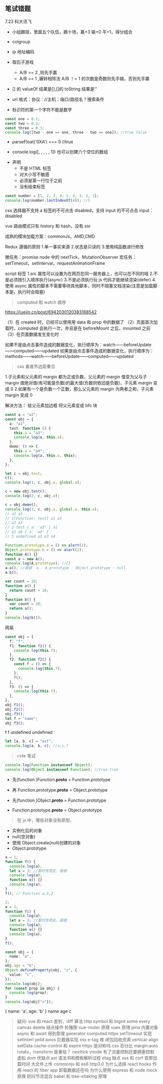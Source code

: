 <!--
 * @Descripttion:
 * @version:
 * @Author: congsir
 * @Date: 2022-04-25 22:25:47
 * @LastEditors: JJking666 1337802617@qq.com
 * @LastEditTime: 2023-02-07 14:48:03
-->

## 笔试错题

7.23 科大讯飞

- 小组踢球，里面五个队伍，踢十场，赢+3 输+0 平+1，得分组合
- colgroup
- ip 地址编码
- 取石子游戏

  - A/B >= 2 ,则先手赢
  - A/B == 1 ,辗转相除法 A/B ！= 1 的次数是奇数则先手输，否则先手赢

- [] 的 valueOf 结果是[],[]的 toString 结果是''
- url 格式：协议：//主机：端口/路径名？搜索条件
- 标识符的第一个字符不能是数字

```ts
const one = 0.1;
const two = 0.2;
const three = 0.3;
console.log([two - one == one, three - two == one]); //true false
```

- parseFloat('0XA') === 0 //true
- console.log([, , , , , 1]) 也可以创建六个空位的数组

- <!DOCTYPE>声明
  - 不是 HTML 标签
  - 对大小写不敏感
  - 必须是第一行位于<html>之前
  - 没有结束标签

```ts
const number = [1, 2, 3, 4, 5, 4, 3, 2, 1];
console.log(number.lastIndexOf(4)); //5
```

css 选择器不支持 a 标签的不可点击 disabled，支持 input 的不可点击 input：disabled

vue 路由模式只有 history 和 hash，没有 ssr

成熟的模块加载方案：commonJs，AMD,CMD

Redux 遵循的原则 1.单一事实来源 2.状态是只读的 3.使用纯函数进行修改

微任务：promise node 中的 nextTick，MutationObserver
宏任务：setTimeout，setInterval，requestAnimationFrame

script 标签
1.src 属性可以设置为在网页在同一服务器上，也可以在不同的域 2.不是必须按引入顺序执行(async) 3.不是必须执行玩 js 代码才能继续渲染(defer) 4.使用 async 属性的脚本不需要等待其他脚本，同时不阻塞文档渲染(注意是加载脚本是，执行时会阻塞)

> computed 和 watch 顺序

https://juejin.cn/post/6942030120383168542

（1）在 created 时，已经可以使用用 data 和 prop 中的数据了
（2）页面首次加载时，computed 会执行一次，并且是在 beforeMount 之后，mounted 之前
（3）在页面数据发生变化时

如果不是由点击事件造成的数据变化，执行顺序为：watch——beforeUpdate——computed——updated
如果是由点击事件造成的数据变化，执行顺序为：methods——watch——beforeUpdate——computed——updated

> css 垂直外边距重合

1.子元素和父元素的 margin 都为正或负数，父元素的 margin 值变为父与子 margin 值绝对值(有可能是负数)的最大值(负数则依旧是负数)，子元素 margin 变成 0 2.如果有一个是负数一个正数，那么父元素的 margin 为两者之和，子元素 margin 变成 0

解决方法：
给父元素加边框
将父元素变成 bfc 块

```ts
const a = "a2";
const obj = {
  a: "a1",
  test: function () {
    this.a = "a3";
    console.log(a, this.a);
  },
  demo: () => {
    this.a = "a4";
    console.log(a, this.a, this);
  },
};

let c = obj.test;
c();
console.log(1, c, obj.a, global.a);

c = new obj.test();
console.log(2, c, obj.a);

c = obj.demo();
console.log(3, c, obj.a, global.a, this.a);
// a2 a3
// 1[Function: test] a1 a3
// a2 a3
// 2 test { a: 'a3' } a1
// a2 a4 { a: 'a4' }
// 3 undefined a1 a3 a4
```

```ts
Function.prototype.a = () => alert(1);
Object.prototype.b = () => alert(2);
function A() {}
const a = new A();
console.log(A.prototype); //{}
a.a(); //报错  a - A.prototype - Object.prototype - null
a.b();

var count = 10;
function a() {
  return count + 10;
}
function b() {
  var count = 20;
  return a();
}
console.log(b());
```

网易

```ts
const obj = {
  f: "f",
  f1: function f1() {
    console.log(this.f);
  },
  f2: function f2() {
    const f = () => {
      console.log(this.f);
    };
    f();
  },
  f3: () => {
    console.log(this.f);
  },
};
obj.f1();
obj.f2();
obj.f3();
let f = "name";
obj.f3();
```

f f undefined undefined

```ts
let [a, b, c] = "asf";
console.log(a, b, c); //a,s,f
```

> cvte 笔试

```ts
console.log(Function instanceof Object);
console.log(Object instanceof Function); //true true
```

- 先(function )Function.**proto** = Function.prototype
- 再 Function.prototype.**proto** = Object.prototype

- 先(function )Object.**proto** = Function.prototype
- Function.prototype.**proto** = Object.prototype

> 在 js 中，哪些对象没有原型。

- 实例化后的对象
- null(空对象)
- 使用 Object.create(null)创建的对象
- Object.prototype

```ts
a = 1;
function f() {
  console.log(a);
  let a = 3; //暂时性死区，报错
  console.log(a);
  function a() {}
  console.log(a);
}
f(); // Function a,3,3

2;
a = 1;
function f() {
  console.log(a);
  let a = 3; //暂时性死区，报错
  console.log(a);
  function a() {}
  console.log(a);
}
f();
```

```ts
const obj = {
  name: "a",
};
obj.age = "b";
Object.defineProperty(obj, "x", {
  value: "c",
});
console.log(obj);
for (const prop in obj) {
  console.log(prop);
}
console.log(obj["x"]);
```

{ name: 'a', age: 'b' }
name
age
c

> 疑问:
> vue 和 react 差别，diff 算法
> http
> symbol 和 bigint
> some every
> canvas
> delete
> 结点操作
> 轮播图
> vue-router 原理
> vuex 原理
> pina
> 内置对象
> async 和 await 得到原理 generator
> computed
> https
> setTImeout 实现 setInterl
> yeild
> axios 拦截器实现
> xss
> e-tag
> 堆
> 闭包回收资源
> vertical-align
> setData
> cache-control 和 expire
> https 是对称吗
> css 百分比
> margin:auto
> rotato，transform 是重绘？
> nexttick
> vnode
> 有了流量控制还要拥塞控制
> 虚拟 dom 优缺点
> ast 语法书和模板解析过程
> etag 缺点
> xss 和 csrf
> 首屏加载时间
> 大文件上传
> commonjs 和 es6
> http3.0
> 为什么选择 react
> hooks 作用
> react 的 fiber
> app 卸载数据还在吗
> 为什么使用 express 和 node
> mock 原理
> 防抖节流混合
> babel 和 tree-shaking 原理
